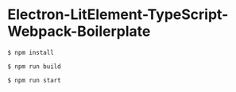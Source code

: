 # Electron-LitElement-TypeScript-Webpack-Boilerplate
 
 `$ npm install`

 `$ npm run build`
 
 `$ npm run start`
